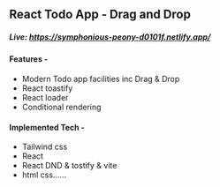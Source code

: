<h2>React Todo App - Drag and Drop</h2>
<h5>Live: <a href='https://symphonious-peony-d0101f.netlify.app/' target="_blank">https://symphonious-peony-d0101f.netlify.app/</a></h5>

<h4>Features -  </h4> <ul> <li>Modern Todo app facilities inc Drag & Drop </li> <li>React toastify</li> <li>React loader</li> <li>Conditional rendering</li></ul>


<h4>Implemented Tech -  </h4> <ul> <li>Tailwind css</li> <li>React</li> <li>React DND & tostify & vite</li> <li>html css......</li>
